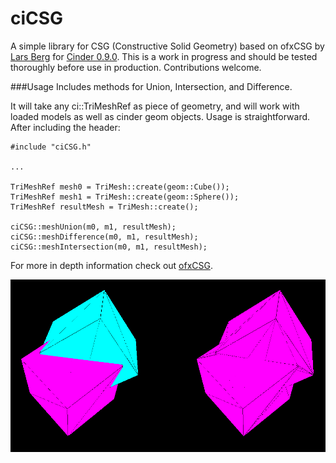 # ciCSG

A simple library for CSG (Constructive Solid Geometry) based on ofxCSG by [Lars Berg](https://github.com/larsberg/ofxCSG)
for [Cinder 0.9.0](http://libcinder.org). This is a work in progress and should be tested thoroughly before use in production.  Contributions welcome.

###Usage
Includes methods for Union, Intersection, and Difference.

It will take any ci::TriMeshRef as piece of geometry, and will work with loaded models as well as cinder geom objects.  Usage is straightforward.  After including the header:

```
#include "ciCSG.h"

...

TriMeshRef mesh0 = TriMesh::create(geom::Cube());
TriMeshRef mesh1 = TriMesh::create(geom::Sphere());
TriMeshRef resultMesh = TriMesh::create();

ciCSG::meshUnion(m0, m1, resultMesh);
ciCSG::meshDifference(m0, m1, resultMesh);
ciCSG::meshIntersection(m0, m1, resultMesh);
```

For more in depth information check out [ofxCSG](https://github.com/larsberg/ofxCSG).

![ciCSG Screenshot](sample.png)
